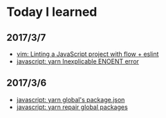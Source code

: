 # Today I learned

## 2017/3/7

* [vim: Linting a JavaScript project with flow + eslint](https://github.com/timoxley/til/blob/master/vim/eslint-flow-linting.md)
* [javascript: yarn Inexplicable ENOENT error](https://github.com/timoxley/til/blob/master/javascript/yarn-enoent.md)

##  2017/3/6

* [javascript: yarn global's package.json](https://github.com/timoxley/til/blob/master/javascript/yarn-global-packagejson.md)
* [javascript: yarn repair global packages](https://github.com/timoxley/til/blob/master/javascript/yarn-repair-globals.md)
